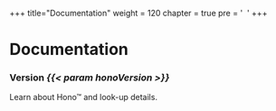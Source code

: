 +++
title="Documentation"
weight = 120
chapter = true
pre = '&nbsp;<i class="fas fa-book"></i>&nbsp;'
+++

# Documentation 

### **Version _{{< param honoVersion >}}_**

Learn about Hono&trade; and look-up details.

